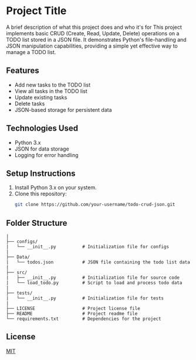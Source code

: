 
# Project Title

A brief description of what this project does and who it's for
This project implements basic CRUD (Create, Read, Update, Delete) operations on a TODO list stored in a JSON file. It demonstrates Python's file-handling and JSON manipulation capabilities, providing a simple yet effective way to manage a TODO list.


## Features

- Add new tasks to the TODO list
- View all tasks in the TODO list
- Update existing tasks
- Delete tasks
- JSON-based storage for persistent data


## Technologies Used
- Python 3.x
- JSON for data storage
- Logging for error handling
## Setup Instructions
1. Install Python 3.x on your system.
2. Clone this repository:
   ```bash
   git clone https://github.com/your-username/todo-crud-json.git
   
## Folder Structure
```CRUDJSON/
|
├── configs/
|   └── __init__.py          # Initialization file for configs
|
├── Data/
|   └── todos.json           # JSON file containing the todo list data
|
├── src/
|   ├── __init__.py          # Initialization file for source code
|   └── load_todo.py         # Script to load and process todo data
|
├── tests/
|   └── __init__.py          # Initialization file for tests
|
├── LICENSE                  # Project license file
├── README                   # Project readme file
└── requirements.txt         # Dependencies for the project
```
## License

[MIT](https://choosealicense.com/licenses/mit/)

